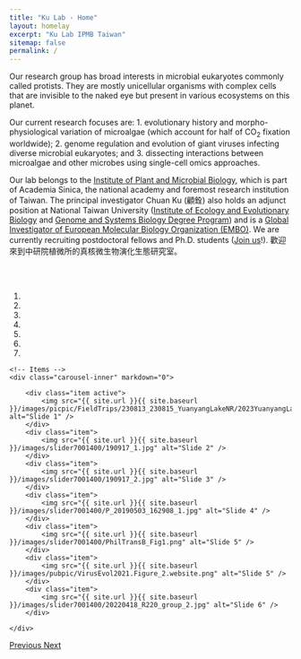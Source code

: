 ```yaml
---
title: "Ku Lab - Home"
layout: homelay
excerpt: "Ku Lab IPMB Taiwan"
sitemap: false
permalink: /
---
```


Our research group has broad interests in microbial eukaryotes commonly called protists. They are mostly unicellular organisms with complex cells that are invisible to the naked eye but present in various ecosystems on this planet.

Our current research focuses are: 1. evolutionary history and morpho-physiological variation of microalgae (which account for half of CO<sub>2</sub> fixation worldwide); 2. genome regulation and evolution of giant viruses infecting diverse microbial eukaryotes; and 3. dissecting interactions between microalgae and other microbes using single-cell omics approaches.

Our lab belongs to the [Institute of Plant and Microbial Biology](https://ipmb.sinica.edu.tw/en), which is part of Academia Sinica, the national academy and foremost research institution of Taiwan. The principal investigator Chuan Ku (顧銓) also holds an adjunct position at National Taiwan University ([Institute of Ecology and Evolutionary Biology](https://ecology.lifescience.ntu.edu.tw/doku.php/en/start) and [Genome and Systems Biology Degree Program](http://gsb.lifescience.ntu.edu.tw/)) and is a [Global Investigator of European Molecular Biology Organization (EMBO)](https://www.embo.org/press-releases/eight-group-leaders-join-the-embo-global-investigator-network/). We are currently recruiting postdoctoral fellows and Ph.D. students (<a href='https://chuanku-lab.github.io/kulab/positions'>Join us</a>!). 歡迎來到中研院植微所的真核微生物演化生態研究室。

<br/>
<br/>





<div markdown="0" id="carousel" class="carousel slide" data-ride="carousel" data-interval="5000" data-pause="hover" >
    <!-- Menu -->
    <ol class="carousel-indicators">
        <li data-target="#carousel" data-slide-to="0" class="active"></li>
        <li data-target="#carousel" data-slide-to="1"></li>
        <li data-target="#carousel" data-slide-to="2"></li>
        <li data-target="#carousel" data-slide-to="3"></li>
        <li data-target="#carousel" data-slide-to="4"></li>
        <li data-target="#carousel" data-slide-to="5"></li>
        <li data-target="#carousel" data-slide-to="6"></li>
    </ol>

    <!-- Items -->
    <div class="carousel-inner" markdown="0">

        <div class="item active">
            <img src="{{ site.url }}{{ site.baseurl }}/images/picpic/FieldTrips/230813_230815_YuanyangLakeNR/2023YuanyangLake.1.jpeg" alt="Slide 1" />
        </div>
        <div class="item">
            <img src="{{ site.url }}{{ site.baseurl }}/images/slider7001400/190917_1.jpg" alt="Slide 2" />
        </div>
        <div class="item">
            <img src="{{ site.url }}{{ site.baseurl }}/images/slider7001400/190917_2.jpg" alt="Slide 3" />
        </div>
        <div class="item">
            <img src="{{ site.url }}{{ site.baseurl }}/images/slider7001400/P_20190503_162908_1.jpg" alt="Slide 4" />
        </div>
        <div class="item">
            <img src="{{ site.url }}{{ site.baseurl }}/images/slider7001400/PhilTransB_Fig1.png" alt="Slide 5" />
        </div>
        <div class="item">
            <img src="{{ site.url }}{{ site.baseurl }}/images/pubpic/VirusEvol2021.Figure_2.website.png" alt="Slide 5" />
        </div>
        <div class="item">
            <img src="{{ site.url }}{{ site.baseurl }}/images/slider7001400/20220418_R220_group_2.jpg" alt="Slide 6" />
        </div>

    </div>
  <a class="left carousel-control" href="#carousel" role="button" data-slide="prev">
    <span class="glyphicon glyphicon-chevron-left" aria-hidden="true"></span>
    <span class="sr-only">Previous</span>
  </a>
  <a class="right carousel-control" href="#carousel" role="button" data-slide="next">
    <span class="glyphicon glyphicon-chevron-right" aria-hidden="true"></span>
    <span class="sr-only">Next</span>
  </a>
</div>



<br/>
<br/>
<br/>
